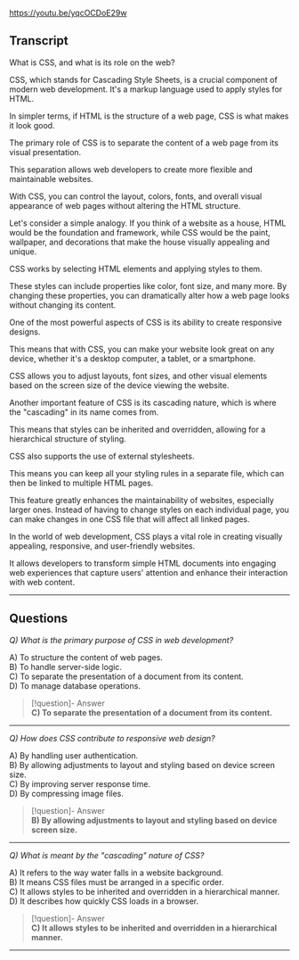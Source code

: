 https://youtu.be/yqcOCDoE29w

## Transcript


What is CSS, and what is its role on the web?

CSS, which stands for Cascading Style Sheets, is a crucial component of modern web development. It's a markup language used to apply styles for HTML.

In simpler terms, if HTML is the structure of a web page, CSS is what makes it look good.

The primary role of CSS is to separate the content of a web page from its visual presentation.

This separation allows web developers to create more flexible and maintainable websites.

With CSS, you can control the layout, colors, fonts, and overall visual appearance of web pages without altering the HTML structure.

Let's consider a simple analogy. If you think of a website as a house, HTML would be the foundation and framework, while CSS would be the paint, wallpaper, and decorations that make the house visually appealing and unique.

CSS works by selecting HTML elements and applying styles to them.

These styles can include properties like color, font size, and many more. By changing these properties, you can dramatically alter how a web page looks without changing its content.

One of the most powerful aspects of CSS is its ability to create responsive designs.

This means that with CSS, you can make your website look great on any device, whether it's a desktop computer, a tablet, or a smartphone.

CSS allows you to adjust layouts, font sizes, and other visual elements based on the screen size of the device viewing the website.

Another important feature of CSS is its cascading nature, which is where the "cascading" in its name comes from.

This means that styles can be inherited and overridden, allowing for a hierarchical structure of styling.

CSS also supports the use of external stylesheets.

This means you can keep all your styling rules in a separate file, which can then be linked to multiple HTML pages.

This feature greatly enhances the maintainability of websites, especially larger ones. Instead of having to change styles on each individual page, you can make changes in one CSS file that will affect all linked pages.

In the world of web development, CSS plays a vital role in creating visually appealing, responsive, and user-friendly websites.

It allows developers to transform simple HTML documents into engaging web experiences that capture users' attention and enhance their interaction with web content.

---
## Questions
*Q) What is the primary purpose of CSS in web development?*

A) To structure the content of web pages.  
B) To handle server-side logic.  
C) To separate the presentation of a document from its content.  
D) To manage database operations.  

> [!question]- Answer  
> **C) To separate the presentation of a document from its content.**  

---

*Q) How does CSS contribute to responsive web design?*

A) By handling user authentication.  
B) By allowing adjustments to layout and styling based on device screen size.  
C) By improving server response time.  
D) By compressing image files.  

> [!question]- Answer  
> **B) By allowing adjustments to layout and styling based on device screen size.**  

---

*Q) What is meant by the "cascading" nature of CSS?*

A) It refers to the way water falls in a website background.  
B) It means CSS files must be arranged in a specific order.  
C) It allows styles to be inherited and overridden in a hierarchical manner.  
D) It describes how quickly CSS loads in a browser.  

> [!question]- Answer  
> **C) It allows styles to be inherited and overridden in a hierarchical manner.**  

---